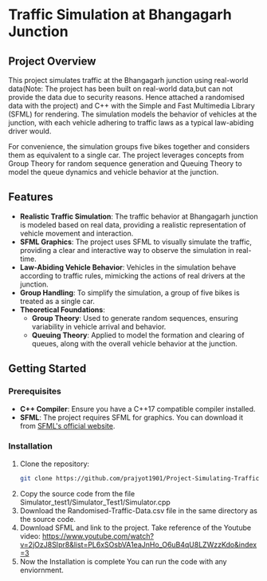 # Traffic Simulation at Bhangagarh Junction

## Project Overview

This project simulates traffic at the Bhangagarh junction using real-world data(Note: The project has been built on real-world data,but can not provide the data due to security reasons. Hence attached a randomised data with the project) and C++ with the Simple and Fast Multimedia Library (SFML) for rendering. The simulation models the behavior of vehicles at the junction, with each vehicle adhering to traffic laws as a typical law-abiding driver would. 

For convenience, the simulation groups five bikes together and considers them as equivalent to a single car. The project leverages concepts from Group Theory for random sequence generation and Queuing Theory to model the queue dynamics and vehicle behavior at the junction.

## Features

- **Realistic Traffic Simulation**: The traffic behavior at Bhangagarh junction is modeled based on real data, providing a realistic representation of vehicle movement and interaction.
- **SFML Graphics**: The project uses SFML to visually simulate the traffic, providing a clear and interactive way to observe the simulation in real-time.
- **Law-Abiding Vehicle Behavior**: Vehicles in the simulation behave according to traffic rules, mimicking the actions of real drivers at the junction.
- **Group Handling**: To simplify the simulation, a group of five bikes is treated as a single car.
- **Theoretical Foundations**:
  - **Group Theory**: Used to generate random sequences, ensuring variability in vehicle arrival and behavior.
  - **Queuing Theory**: Applied to model the formation and clearing of queues, along with the overall vehicle behavior at the junction.

## Getting Started

### Prerequisites

- **C++ Compiler**: Ensure you have a C++17 compatible compiler installed.
- **SFML**: The project requires SFML for graphics. You can download it from [SFML's official website](https://www.sfml-dev.org/download.php).

### Installation

1. Clone the repository:
   ```bash
   git clone https://github.com/prajyot1901/Project-Simulating-Traffic-Bhangagarh-Intersection.git
2. Copy the source code from the file Simulator_test1/Simulator_Test1/Simulator.cpp
3. Download the Randomised-Traffic-Data.csv file in the same directory as the source code.
4. Download SFML and link to the project. Take reference of the Youtube video: https://www.youtube.com/watch?v=2jOzJ8SIpr8&list=PL6xSOsbVA1eaJnHo_O6uB4qU8LZWzzKdo&index=3
5. Now the Installation is complete You can run the code with any enviornment.
